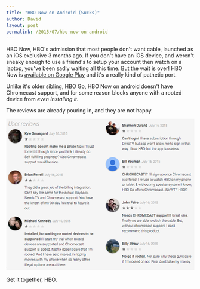 ```yaml
---
title: "HBO Now on Android (Sucks)"
author: David
layout: post
permalink: /2015/07/hbo-now-on-android
---
```


HBO Now, HBO's admission that most people don't want cable, launched as an iOS exclusive 3 months ago. If you don't have an iOS device, and weren't sneaky enough to use a friend's to setup your account then watch on a laptop, you've been sadly waiting all this time. But the wait is over! HBO Now is [available on Google Play](https://play.google.com/store/apps/details?id=com.hbo.hbonow) and it's a really kind of pathetic port.

Unlike it's older sibling, HBO Go, HBO Now on android doesn't have Chromecast support, and for some reason blocks anyone with a rooted device from _even installing it._

The reviews are already pouring in, and they are not happy.

![Less than favorable HBO Now reviews on Google Play](/post-images/hbo-now-reviews.png)

Get it together, HBO.
